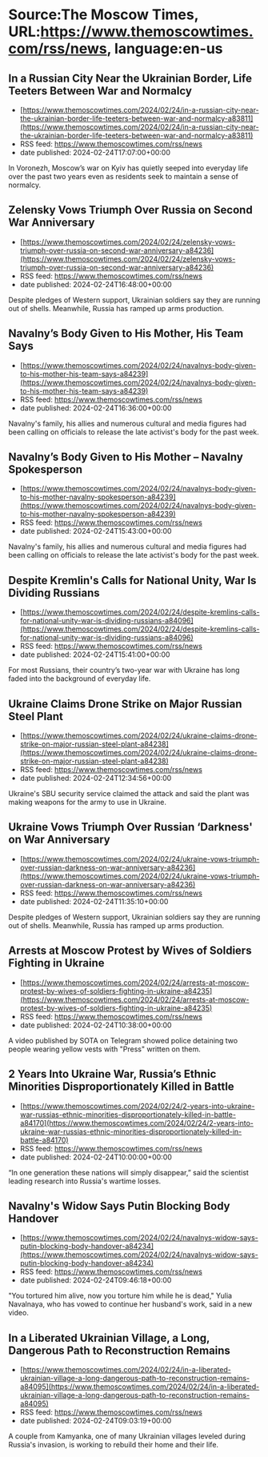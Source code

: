 # Source:The Moscow Times, URL:https://www.themoscowtimes.com/rss/news, language:en-us

## In a Russian City Near the Ukrainian Border, Life Teeters Between War and Normalcy
 - [https://www.themoscowtimes.com/2024/02/24/in-a-russian-city-near-the-ukrainian-border-life-teeters-between-war-and-normalcy-a83811](https://www.themoscowtimes.com/2024/02/24/in-a-russian-city-near-the-ukrainian-border-life-teeters-between-war-and-normalcy-a83811)
 - RSS feed: https://www.themoscowtimes.com/rss/news
 - date published: 2024-02-24T17:07:00+00:00

In Voronezh, Moscow’s war on Kyiv has quietly seeped into everyday life over the past two years even as residents seek to maintain a sense of normalcy.

## Zelensky Vows Triumph Over Russia on Second War Anniversary
 - [https://www.themoscowtimes.com/2024/02/24/zelensky-vows-triumph-over-russia-on-second-war-anniversary-a84236](https://www.themoscowtimes.com/2024/02/24/zelensky-vows-triumph-over-russia-on-second-war-anniversary-a84236)
 - RSS feed: https://www.themoscowtimes.com/rss/news
 - date published: 2024-02-24T16:48:00+00:00

Despite pledges of Western support, Ukrainian soldiers say they are running out of shells. Meanwhile, Russia has ramped up arms production.

## Navalny’s Body Given to His Mother, His Team Says
 - [https://www.themoscowtimes.com/2024/02/24/navalnys-body-given-to-his-mother-his-team-says-a84239](https://www.themoscowtimes.com/2024/02/24/navalnys-body-given-to-his-mother-his-team-says-a84239)
 - RSS feed: https://www.themoscowtimes.com/rss/news
 - date published: 2024-02-24T16:36:00+00:00

Navalny's family, his allies and numerous cultural and media figures had been calling on officials to release the late activist's body for the past week.

## Navalny’s Body Given to His Mother – Navalny Spokesperson
 - [https://www.themoscowtimes.com/2024/02/24/navalnys-body-given-to-his-mother-navalny-spokesperson-a84239](https://www.themoscowtimes.com/2024/02/24/navalnys-body-given-to-his-mother-navalny-spokesperson-a84239)
 - RSS feed: https://www.themoscowtimes.com/rss/news
 - date published: 2024-02-24T15:43:00+00:00

Navalny's family, his allies and numerous cultural and media figures had been calling on officials to release the late activist's body for the past week.

## Despite Kremlin's Calls for National Unity, War Is Dividing Russians
 - [https://www.themoscowtimes.com/2024/02/24/despite-kremlins-calls-for-national-unity-war-is-dividing-russians-a84096](https://www.themoscowtimes.com/2024/02/24/despite-kremlins-calls-for-national-unity-war-is-dividing-russians-a84096)
 - RSS feed: https://www.themoscowtimes.com/rss/news
 - date published: 2024-02-24T15:41:00+00:00

For most Russians, their country’s two-year war with Ukraine has long faded into the background of everyday life.

## Ukraine Claims Drone Strike on Major Russian Steel Plant
 - [https://www.themoscowtimes.com/2024/02/24/ukraine-claims-drone-strike-on-major-russian-steel-plant-a84238](https://www.themoscowtimes.com/2024/02/24/ukraine-claims-drone-strike-on-major-russian-steel-plant-a84238)
 - RSS feed: https://www.themoscowtimes.com/rss/news
 - date published: 2024-02-24T12:34:56+00:00

Ukraine's SBU security service claimed the attack and said the plant was making weapons for the army to use in Ukraine.

## Ukraine Vows Triumph Over Russian ‘Darkness' on War Anniversary
 - [https://www.themoscowtimes.com/2024/02/24/ukraine-vows-triumph-over-russian-darkness-on-war-anniversary-a84236](https://www.themoscowtimes.com/2024/02/24/ukraine-vows-triumph-over-russian-darkness-on-war-anniversary-a84236)
 - RSS feed: https://www.themoscowtimes.com/rss/news
 - date published: 2024-02-24T11:35:10+00:00

Despite pledges of Western support, Ukrainian soldiers say they are running out of shells. Meanwhile, Russia has ramped up arms production.

## Arrests at Moscow Protest by Wives of Soldiers Fighting in Ukraine
 - [https://www.themoscowtimes.com/2024/02/24/arrests-at-moscow-protest-by-wives-of-soldiers-fighting-in-ukraine-a84235](https://www.themoscowtimes.com/2024/02/24/arrests-at-moscow-protest-by-wives-of-soldiers-fighting-in-ukraine-a84235)
 - RSS feed: https://www.themoscowtimes.com/rss/news
 - date published: 2024-02-24T10:38:00+00:00

A video published by SOTA on Telegram showed police detaining two people wearing yellow vests with "Press" written on them.

## 2 Years Into Ukraine War, Russia’s Ethnic Minorities Disproportionately Killed in Battle
 - [https://www.themoscowtimes.com/2024/02/24/2-years-into-ukraine-war-russias-ethnic-minorities-disproportionately-killed-in-battle-a84170](https://www.themoscowtimes.com/2024/02/24/2-years-into-ukraine-war-russias-ethnic-minorities-disproportionately-killed-in-battle-a84170)
 - RSS feed: https://www.themoscowtimes.com/rss/news
 - date published: 2024-02-24T10:00:00+00:00

“In one generation these nations will simply disappear,” said the scientist leading research into Russia's wartime losses.

## Navalny's Widow Says Putin Blocking Body Handover
 - [https://www.themoscowtimes.com/2024/02/24/navalnys-widow-says-putin-blocking-body-handover-a84234](https://www.themoscowtimes.com/2024/02/24/navalnys-widow-says-putin-blocking-body-handover-a84234)
 - RSS feed: https://www.themoscowtimes.com/rss/news
 - date published: 2024-02-24T09:46:18+00:00

"You tortured him alive, now you torture him while he is dead," Yulia Navalnaya, who has vowed to continue her husband's work, said in a new video.

## In a Liberated Ukrainian Village, a Long, Dangerous Path to Reconstruction Remains
 - [https://www.themoscowtimes.com/2024/02/24/in-a-liberated-ukrainian-village-a-long-dangerous-path-to-reconstruction-remains-a84095](https://www.themoscowtimes.com/2024/02/24/in-a-liberated-ukrainian-village-a-long-dangerous-path-to-reconstruction-remains-a84095)
 - RSS feed: https://www.themoscowtimes.com/rss/news
 - date published: 2024-02-24T09:03:19+00:00

A couple from Kamyanka, one of many Ukrainian villages leveled during Russia's invasion, is working to rebuild their home and their life.

